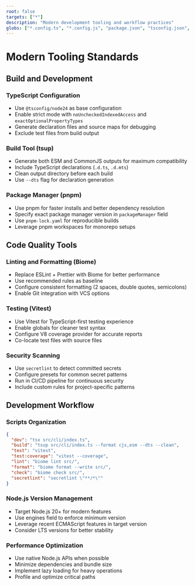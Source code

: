 ```yaml
---
root: false
targets: ["*"]
description: "Modern development tooling and workflow practices"
globs: ["*.config.ts", "*.config.js", "package.json", "tsconfig.json", "biome.json"]
---
```


# Modern Tooling Standards

## Build and Development

### TypeScript Configuration
- Use `@tsconfig/node24` as base configuration
- Enable strict mode with `noUncheckedIndexedAccess` and `exactOptionalPropertyTypes`
- Generate declaration files and source maps for debugging
- Exclude test files from build output

### Build Tool (tsup)
- Generate both ESM and CommonJS outputs for maximum compatibility
- Include TypeScript declarations (`.d.ts`, `.d.mts`)
- Clean output directory before each build
- Use `--dts` flag for declaration generation

### Package Manager (pnpm)
- Use pnpm for faster installs and better dependency resolution
- Specify exact package manager version in `packageManager` field
- Use `pnpm-lock.yaml` for reproducible builds
- Leverage pnpm workspaces for monorepo setups

## Code Quality Tools

### Linting and Formatting (Biome)
- Replace ESLint + Prettier with Biome for better performance
- Use recommended rules as baseline
- Configure consistent formatting (2 spaces, double quotes, semicolons)
- Enable Git integration with VCS options

### Testing (Vitest)
- Use Vitest for TypeScript-first testing experience
- Enable globals for cleaner test syntax
- Configure V8 coverage provider for accurate reports
- Co-locate test files with source files

### Security Scanning
- Use `secretlint` to detect committed secrets
- Configure presets for common secret patterns
- Run in CI/CD pipeline for continuous security
- Include custom rules for project-specific patterns

## Development Workflow

### Scripts Organization
```json
{
  "dev": "tsx src/cli/index.ts",
  "build": "tsup src/cli/index.ts --format cjs,esm --dts --clean",
  "test": "vitest",
  "test:coverage": "vitest --coverage",
  "lint": "biome lint src/",
  "format": "biome format --write src/",
  "check": "biome check src/",
  "secretlint": "secretlint \"**/*\""
}
```

### Node.js Version Management
- Target Node.js 20+ for modern features
- Use engines field to enforce minimum version
- Leverage recent ECMAScript features in target version
- Consider LTS versions for better stability

### Performance Optimization
- Use native Node.js APIs when possible
- Minimize dependencies and bundle size
- Implement lazy loading for heavy operations
- Profile and optimize critical paths